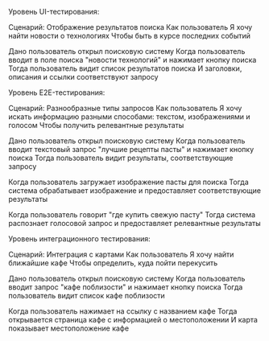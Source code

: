 Уровень UI-тестирования:

Сценарий: Отображение результатов поиска
Как пользователь
Я хочу найти новости о технологиях
Чтобы быть в курсе последних событий

Дано пользователь открыл поисковую систему
Когда пользователь вводит в поле поиска "новости технологий" и нажимает кнопку поиска
Тогда пользователь видит список результатов поиска
И заголовки, описания и ссылки соответствуют запросу

Уровень E2E-тестирования:

Сценарий: Разнообразные типы запросов
Как пользователь
Я хочу искать информацию разными способами: текстом, изображениями и голосом
Чтобы получить релевантные результаты

Дано пользователь открыл поисковую систему
Когда пользователь вводит текстовый запрос "лучшие рецепты пасты" и нажимает кнопку поиска
Тогда пользователь видит результаты, соответствующие запросу

Когда пользователь загружает изображение пасты для поиска
Тогда система обрабатывает изображение и предоставляет соответствующие результаты

Когда пользователь говорит "где купить свежую пасту"
Тогда система распознает голосовой запрос и предоставляет релевантные результаты

Уровень интеграционного тестирования:

Сценарий: Интеграция с картами
Как пользователь
Я хочу найти ближайшие кафе
Чтобы определить, куда пойти перекусить

Дано пользователь открыл поисковую систему
Когда пользователь вводит запрос "кафе поблизости" и нажимает кнопку поиска
Тогда пользователь видит список кафе поблизости

Когда пользователь нажимает на ссылку с названием кафе
Тогда открывается страница кафе с информацией о местоположении
И карта показывает местоположение кафе